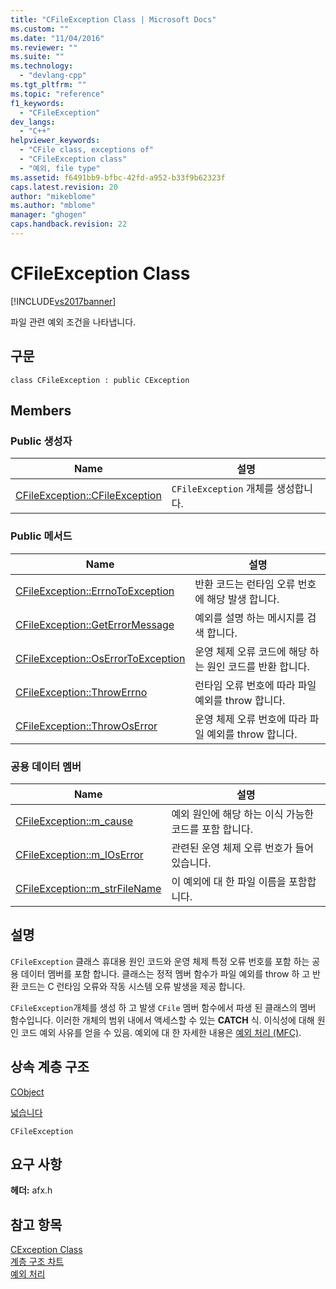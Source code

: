 ```yaml
---
title: "CFileException Class | Microsoft Docs"
ms.custom: ""
ms.date: "11/04/2016"
ms.reviewer: ""
ms.suite: ""
ms.technology: 
  - "devlang-cpp"
ms.tgt_pltfrm: ""
ms.topic: "reference"
f1_keywords: 
  - "CFileException"
dev_langs: 
  - "C++"
helpviewer_keywords: 
  - "CFile class, exceptions of"
  - "CFileException class"
  - "예외, file type"
ms.assetid: f6491bb9-bfbc-42fd-a952-b33f9b62323f
caps.latest.revision: 20
author: "mikeblome"
ms.author: "mblome"
manager: "ghogen"
caps.handback.revision: 22
---
```

# CFileException Class
[!INCLUDE[vs2017banner](../../assembler/inline/includes/vs2017banner.md)]

파일 관련 예외 조건을 나타냅니다.  
  
## 구문  
  
```  
class CFileException : public CException  
```  
  
## Members  
  
### Public 생성자  
  
|Name|설명|  
|----------|--------|  
|[CFileException::CFileException](../Topic/CFileException::CFileException.md)|`CFileException` 개체를 생성합니다.|  
  
### Public 메서드  
  
|Name|설명|  
|----------|--------|  
|[CFileException::ErrnoToException](../Topic/CFileException::ErrnoToException.md)|반환 코드는 런타임 오류 번호에 해당 발생 합니다.|  
|[CFileException::GetErrorMessage](../Topic/CFileException::GetErrorMessage.md)|예외를 설명 하는 메시지를 검색 합니다.|  
|[CFileException::OsErrorToException](../Topic/CFileException::OsErrorToException.md)|운영 체제 오류 코드에 해당 하는 원인 코드를 반환 합니다.|  
|[CFileException::ThrowErrno](../Topic/CFileException::ThrowErrno.md)|런타임 오류 번호에 따라 파일 예외를 throw 합니다.|  
|[CFileException::ThrowOsError](../Topic/CFileException::ThrowOsError.md)|운영 체제 오류 번호에 따라 파일 예외를 throw 합니다.|  
  
### 공용 데이터 멤버  
  
|Name|설명|  
|----------|--------|  
|[CFileException::m\_cause](../Topic/CFileException::m_cause.md)|예외 원인에 해당 하는 이식 가능한 코드를 포함 합니다.|  
|[CFileException::m\_lOsError](../Topic/CFileException::m_lOsError.md)|관련된 운영 체제 오류 번호가 들어 있습니다.|  
|[CFileException::m\_strFileName](../Topic/CFileException::m_strFileName.md)|이 예외에 대 한 파일 이름을 포함합니다.|  
  
## 설명  
 `CFileException` 클래스 휴대용 원인 코드와 운영 체제 특정 오류 번호를 포함 하는 공용 데이터 멤버를 포함 합니다.  클래스는 정적 멤버 함수가 파일 예외를 throw 하 고 반환 코드는 C 런타임 오류와 작동 시스템 오류 발생을 제공 합니다.  
  
 `CFileException`개체를 생성 하 고 발생 `CFile` 멤버 함수에서 파생 된 클래스의 멤버 함수입니다.  이러한 개체의 범위 내에서 액세스할 수 있는  **CATCH** 식.  이식성에 대해 원인 코드 예외 사유를 얻을 수 있음.  예외에 대 한 자세한 내용은  [예외 처리 \(MFC\)](../../mfc/exception-handling-in-mfc.md).  
  
## 상속 계층 구조  
 [CObject](../../mfc/reference/cobject-class.md)  
  
 [넓습니다](../../mfc/reference/cexception-class.md)  
  
 `CFileException`  
  
## 요구 사항  
 **헤더:**  afx.h  
  
## 참고 항목  
 [CException Class](../../mfc/reference/cexception-class.md)   
 [계층 구조 차트](../../mfc/hierarchy-chart.md)   
 [예외 처리](../../mfc/reference/exception-processing.md)